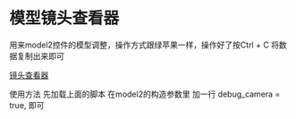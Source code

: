 # 模型镜头查看器

用来model2控件的模型调整，操作方式跟绿苹果一样，操作好了按Ctrl + C 将数据复制出来即可


[镜头查看器](https://gitee.com/merkave/document)



使用方法  先加载上面的脚本  在model2的构造参数里 加一行 debug_camera = true, 即可

